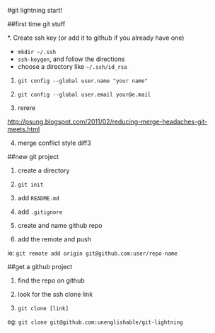 #git lightning start!

##first time git stuff

*. Create ssh key (or add it to github if you already have one)
  - `mkdir ~/.ssh`
  - `ssh-keygen`, and follow the directions
  - choose a directory like `~/.ssh/id_rsa`

1. `git config --global user.name "your name"`

2. `git config --global user.email your@e.mail`

3. rerere

http://psung.blogspot.com/2011/02/reducing-merge-headaches-git-meets.html

4. merge conflict style diff3

##new git project

1. create a directory

2. `git init`

3. add `README.md`

4. add `.gitignore`

5. create and name github repo

6. add the remote and push

ie: `git remote add origin git@github.com:user/repo-name`

##get a github project

1. find the repo on github

2. look for the ssh clone link

3. `git clone [link]`

eg: `git clone git@github.com:unenglishable/git-lightning`
